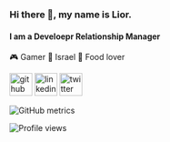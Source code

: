 ### Hi there 👋, my name is Lior.
#### I am a Develoepr Relationship Manager

:video_game: Gamer :hotel: Israel :pizza: Food lover 

[<img src='https://cdn.jsdelivr.net/npm/simple-icons@3.0.1/icons/github.svg' alt='github' height='40'>](https://github.com/Glide7)  [<img src='https://cdn.jsdelivr.net/npm/simple-icons@3.0.1/icons/linkedin.svg' alt='linkedin' height='40'>](https://www.linkedin.com/in/https://www.linkedin.com/in/lior-haim-760771163//)  [<img src='https://cdn.jsdelivr.net/npm/simple-icons@3.0.1/icons/twitter.svg' alt='twitter' height='40'>](https://twitter.com/glidestarcraft)  

![GitHub metrics](https://metrics.lecoq.io/Glide7)  

![Profile views](https://gpvc.arturio.dev/Glide7)  
